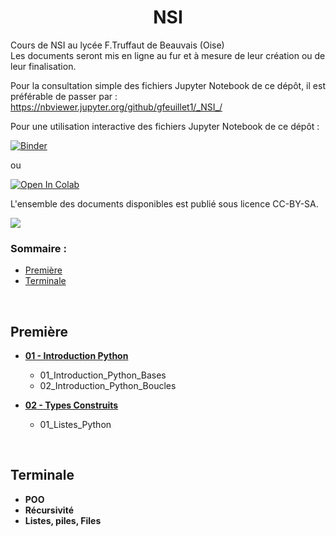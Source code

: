 # <center>**NSI**</center>
 Cours de NSI au lycée F.Truffaut de Beauvais (Oise) </br>
 Les documents seront mis en ligne au fur et à mesure de leur création ou de leur finalisation.
 </br>
 
Pour la consultation simple des fichiers Jupyter Notebook de ce dépôt, il est préférable de passer par :
https://nbviewer.jupyter.org/github/gfeuillet1/_NSI_/

Pour une utilisation interactive des fichiers Jupyter Notebook de ce dépôt :

[![Binder](https://mybinder.org/badge_logo.svg)](https://mybinder.org/v2/gh/gfeuillet1/_NSI_/)

ou

[![Open In Colab](https://colab.research.google.com/assets/colab-badge.svg)](https://colab.research.google.com/github.com/gfeuillet1/_NSI_/)

L'ensemble des documents disponibles est publié sous licence CC-BY-SA.

![](https://github.com/gfeuillet1/_NSI_/ccbysa.png)
 
 ### Sommaire :
 * [Première](#première)</br>
 * [Terminale](#terminale)</br>
 
 </br>
 
## **Première**
* **[01 - Introduction Python](https://github.com/gfeuillet1/_NSI_/tree/main/Premi%C3%A8re/01_Introduction_Python)** 
  * 01_Introduction_Python_Bases
  * 02_Introduction_Python_Boucles

* **[02 - Types Construits](https://github.com/gfeuillet1/_NSI_/tree/main/Premi%C3%A8re/02_Types_Construits)**
  * 01_Listes_Python
  
</br>

## **Terminale**
* **POO**
* **Récursivité**
* **Listes, piles, Files**
